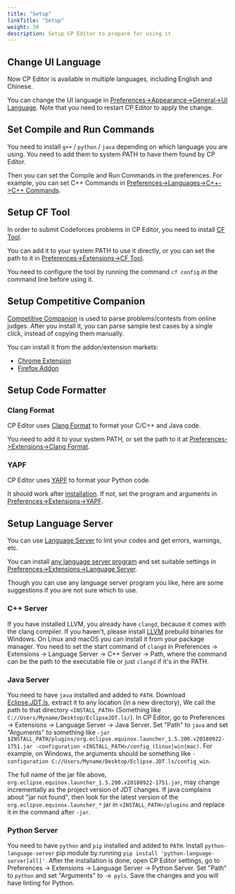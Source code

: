 ```yaml
---
title: "Setup"
linkTitle: "Setup"
weight: 30
description: Setup CP Editor to prepare for using it
---
```


## Change UI Language

Now CP Editor is available in multiple languages, including English and Chinese.

You can change the UI language in [Preferences->Appearance->General->UI Language](../Preferences/Appearance/_index.ru.md#ui-language). Note that you need to restart CP Editor to apply the change.

## Set Compile and Run Commands

You need to install `g++` / `python` / `java` depending on which language you are using. You need to add them to system PATH to have them found by CP Editor.

Then you can set the Compile and Run Commands in the preferences. For example, you can set C++ Commands in [Preferences->Languages->C++->C++ Commands](../Preferences/Language/_index.ru.md#c-commands).

## Setup CF Tool

In order to submit Codeforces problems in CP Editor, you need to install [CF Tool](https://github.com/xalanq/cf-tool).

You can add it to your system PATH to use it directly, or you can set the path to it in [Preferences->Extensions->CF Tool](../Preferences/Extensions/_index.ru.md#cf-tool).

You need to configure the tool by running the command `cf config` in the command line before using it.

## Setup Competitive Companion

[Competitive Companion](https://github.com/jmerle/competitive-companion) is used to parse problems/contests from online judges. After you install it, you can parse sample test cases by a single click, instead of copying them manually.

You can install it from the addon/extension markets:

-   [Chrome Extension](https://chrome.google.com/webstore/detail/competitive-companion/cjnmckjndlpiamhfimnnjmnckgghkjbl)
-   [Firefox Addon](https://addons.mozilla.org/en-US/firefox/addon/competitive-companion/)

## Setup Code Formatter

### Clang Format

CP Editor uses [Clang Format](http://releases.llvm.org/download.html) to format your C/C++ and Java code.

You need to add it to your system PATH, or set the path to it at [Preferences->Extensions->Clang Format](../Preferences/Extensions/_index.ru.md#clang-format).

### YAPF

CP Editor uses [YAPF](https://github.com/google/yapf) to format your Python code.

It should work after [installation](https://github.com/google/yapf#installation). If not, set the program and arguments in [Preferences->Extensions->YAPF](../preferences/extensions#yapf).

## Setup Language Server

You can use [Language Server](https://microsoft.github.io/language-server-protocol/) to lint your codes and get errors, warnings, etc.

You can install [any language server program](https://microsoft.github.io/language-server-protocol/implementors/servers/) and set suitable settings in [Preferences->Extensions->Language Server](../Preferences/Extensions/_index.ru.md#language-server).

Though you can use any language server program you like, here are some suggestions if you are not sure which to use.

### C++ Server

If you have installed LLVM, you already have `clangd`, because it comes with the clang compiler. If you haven't, please install [LLVM](https://releases.llvm.org/download.html) prebuild binaries for Windows. On Linux and macOS you can install it from your package manager. You need to set the start command of `clangd` in Preferences -> Extensions -> Language Server -> C++ Server -> Path, where the command can be the path to the executable file or just `clangd` if it's in the PATH.

### Java Server

You need to have `java` installed and added to `PATH`. Download [Eclipse.JDT.ls](http://download.eclipse.org/jdtls/snapshots/jdt-language-server-latest.tar.gz), extract it to any location (in a new directory), We call the path to that directory `<INSTALL_PATH>` (Something like `C://Users/Myname/Desktop/EclipseJDT.ls/`). In CP Editor, go to Preferences -> Extensions -> Language Server -> Java Server. Set "Path" to `java` and set "Arguments" to something like `-jar $INSTALL_PATH/plugins/org.eclipse.equinox.launcher_1.5.200.v20180922-1751.jar -configuration <INSTALL_PATH>/config_(linux|win|mac)`. For example, on Windows, the arguments should be something like `-configuration C://Users/Myname/Desktop/Eclipse.JDT.ls/config_win`.

The full name of the jar file above, `org.eclipse.equinox.launcher_1.5.200.v20180922-1751.jar`, may change incrementally as the project version of JDT changes. If java complains about "jar not found", then look for the latest version of the `org.eclipse.equinox.launcher_*` jar in `<INSTALL_PATH>/plugins` and replace it in the command after `-jar`.

### Python Server

You need to have `python` and `pip` installed and added to `PATH`. Install `python-language-server` pip module by running `pip install 'python-language-server[all]'`. After the installation is done, open CP Editor settings, go to Preferences -> Extensions -> Language Server -> Python Server. Set "Path" to `python` and set "Arguments" to `-m pyls`. Save the changes and you will have linting for Python.

